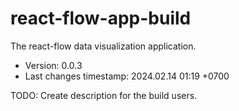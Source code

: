 <!--
@since 2024.02.10, 21:29
@changed 2024.02.10, 21:29
-->

# react-flow-app-build

The react-flow data visualization application.

- Version: 0.0.3
- Last changes timestamp: 2024.02.14 01:19 +0700

TODO: Create description for the build users.
